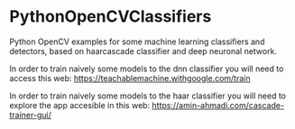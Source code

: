 # PythonOpenCVClassifiers
Python OpenCV examples for some machine learning classifiers and detectors, based on haarcascade classifier and deep neuronal network.

In order to train naively some models to the dnn classifier you will need to access this web: https://teachablemachine.withgoogle.com/train

In order to train naively some models to the haar classifier you will need to explore the app accesible in this web: https://amin-ahmadi.com/cascade-trainer-gui/
